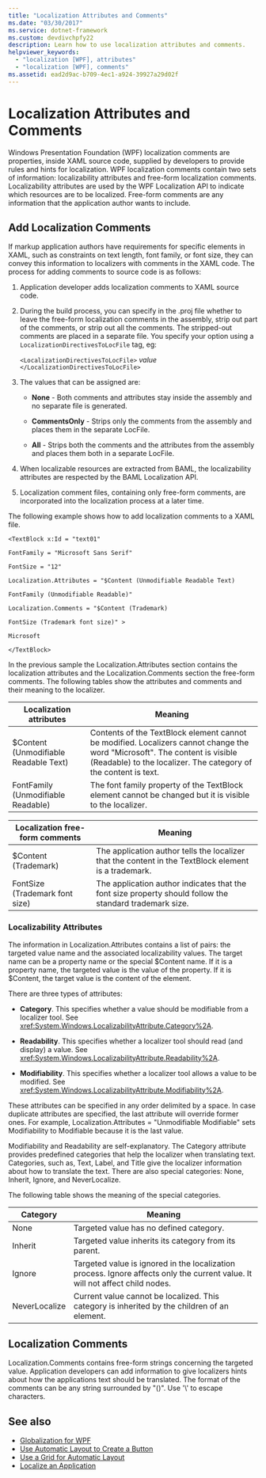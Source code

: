 ```yaml
---
title: "Localization Attributes and Comments"
ms.date: "03/30/2017"
ms.service: dotnet-framework
ms.custom: devdivchpfy22
description: Learn how to use localization attributes and comments.
helpviewer_keywords:
  - "localization [WPF], attributes"
  - "localization [WPF], comments"
ms.assetid: ead2d9ac-b709-4ec1-a924-39927a29d02f
---
```

# Localization Attributes and Comments

Windows Presentation Foundation (WPF) localization comments are properties, inside XAML source code, supplied by developers to provide rules and hints for localization. WPF localization comments contain two sets of information: localizability attributes and free-form localization comments. Localizability attributes are used by the WPF Localization API to indicate which resources are to be localized. Free-form comments are any information that the application author wants to include.

<a name="Localizer_Comments_"></a>

## Add Localization Comments

If markup application authors have requirements for specific elements in XAML, such as constraints on text length, font family, or font size, they can convey this information to localizers with comments in the XAML code. The process for adding comments to source code is as follows:

1. Application developer adds localization comments to XAML source code.

2. During the build process, you can specify in the .proj file whether to leave the free-form localization comments in the assembly, strip out part of the comments, or strip out all the comments. The stripped-out comments are placed in a separate file. You specify your option using a `LocalizationDirectivesToLocFile` tag, eg:

     `<LocalizationDirectivesToLocFile>` *value* `</LocalizationDirectivesToLocFile>`

3. The values that can be assigned are:

    - **None** - Both comments and attributes stay inside the assembly and no separate file is generated.

    - **CommentsOnly** - Strips only the comments from the assembly and places them in the separate LocFile.

    - **All** - Strips both the comments and the attributes from the assembly and places them both in a separate LocFile.

4. When localizable resources are extracted from BAML, the localizability attributes are respected by the BAML Localization API.

5. Localization comment files, containing only free-form comments, are incorporated into the localization process at a later time.

The following example shows how to add localization comments to a XAML file.

`<TextBlock x:Id = "text01"`

`FontFamily = "Microsoft Sans Serif"`

`FontSize = "12"`

`Localization.Attributes = "$Content (Unmodifiable Readable Text)`

`FontFamily (Unmodifiable Readable)"`

`Localization.Comments = "$Content (Trademark)`

`FontSize (Trademark font size)" >`

`Microsoft`

`</TextBlock>`

In the previous sample the Localization.Attributes section contains the localization attributes and the Localization.Comments section the free-form comments. The following tables show the attributes and comments and their meaning to the localizer.

|Localization attributes|Meaning|
|-----------------------------|-------------|
|$Content (Unmodifiable Readable Text)|Contents of the TextBlock element cannot be modified. Localizers cannot change the word "Microsoft". The content is visible (Readable) to the localizer. The category of the content is text.|
|FontFamily (Unmodifiable Readable)|The font family property of the TextBlock element cannot be changed but it is visible to the localizer.|

|Localization free-form comments|Meaning|
|--------------------------------------|-------------|
|$Content (Trademark)|The application author tells the localizer that the content in the TextBlock element is a trademark.|
|FontSize (Trademark font size)|The application author indicates that the font size property should follow the standard trademark size.|

### Localizability Attributes

The information in Localization.Attributes contains a list of pairs: the targeted value name and the associated localizability values. The target name can be a property name or the special $Content name. If it is a property name, the targeted value is the value of the property. If it is $Content, the target value is the content of the element.

There are three types of attributes:

- **Category**. This specifies whether a value should be modifiable from a localizer tool. See <xref:System.Windows.LocalizabilityAttribute.Category%2A>.

- **Readability**. This specifies whether a localizer tool should read (and display) a value. See <xref:System.Windows.LocalizabilityAttribute.Readability%2A>.

- **Modifiability**. This specifies whether a localizer tool allows a value to be modified. See <xref:System.Windows.LocalizabilityAttribute.Modifiability%2A>.

These attributes can be specified in any order delimited by a space. In case duplicate attributes are specified, the last attribute will override former ones. For example, Localization.Attributes = "Unmodifiable Modifiable" sets Modifiability to Modifiable because it is the last value.

Modifiability and Readability are self-explanatory. The Category attribute provides predefined categories that help the localizer when translating text. Categories, such as, Text, Label, and Title give the localizer information about how to translate the text. There are also special categories: None, Inherit, Ignore, and NeverLocalize.

The following table shows the meaning of the special categories.

|Category|Meaning|
|--------------|-------------|
|None|Targeted value has no defined category.|
|Inherit|Targeted value inherits its category from its parent.|
|Ignore|Targeted value is ignored in the localization process. Ignore affects only the current value. It will not affect child nodes.|
|NeverLocalize|Current value cannot be localized. This category is inherited by the children of an element.|

<a name="Localization_Comments"></a>

## Localization Comments

Localization.Comments contains free-form strings concerning the targeted value. Application developers can add information to give localizers hints about how the applications text should be translated. The format of the comments can be any string surrounded by "()". Use '\\' to escape characters.

## See also

- [Globalization for WPF](globalization-for-wpf.md)
- [Use Automatic Layout to Create a Button](how-to-use-automatic-layout-to-create-a-button.md)
- [Use a Grid for Automatic Layout](how-to-use-a-grid-for-automatic-layout.md)
- [Localize an Application](how-to-localize-an-application.md)
